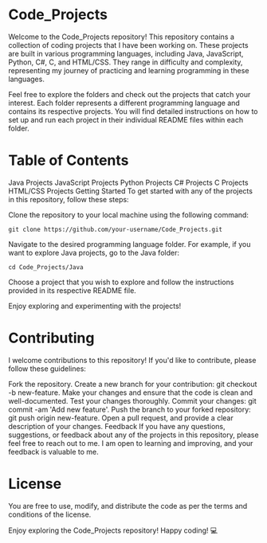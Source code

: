 # Code_Projects #

Welcome to the Code_Projects repository! This repository contains a collection of coding projects that I have been working on. These projects are built in various programming languages, including Java, JavaScript, Python, C#, C, and HTML/CSS. They range in difficulty and complexity, representing my journey of practicing and learning programming in these languages.

Feel free to explore the folders and check out the projects that catch your interest. Each folder represents a different programming language and contains its respective projects. You will find detailed instructions on how to set up and run each project in their individual README files within each folder.

# Table of Contents #
Java Projects
JavaScript Projects
Python Projects
C# Projects
C Projects
HTML/CSS Projects
Getting Started
To get started with any of the projects in this repository, follow these steps:

Clone the repository to your local machine using the following command:
```shell
git clone https://github.com/your-username/Code_Projects.git
```

Navigate to the desired programming language folder. For example, if you want to explore Java projects, go to the Java folder:
```shell
cd Code_Projects/Java
```
Choose a project that you wish to explore and follow the instructions provided in its respective README file.

Enjoy exploring and experimenting with the projects!

# Contributing #
I welcome contributions to this repository! If you'd like to contribute, please follow these guidelines:

Fork the repository.
Create a new branch for your contribution: git checkout -b new-feature.
Make your changes and ensure that the code is clean and well-documented.
Test your changes thoroughly.
Commit your changes: git commit -am 'Add new feature'.
Push the branch to your forked repository: git push origin new-feature.
Open a pull request, and provide a clear description of your changes.
Feedback
If you have any questions, suggestions, or feedback about any of the projects in this repository, please feel free to reach out to me. I am open to learning and improving, and your feedback is valuable to me.

# License #
You are free to use, modify, and distribute the code as per the terms and conditions of the license.

Enjoy exploring the Code_Projects repository! Happy coding! :computer:
